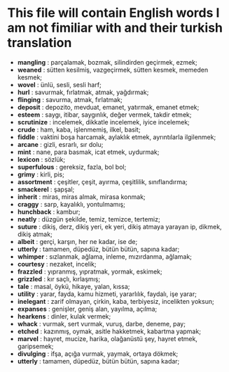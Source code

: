 # This file will contain English words I am not fimiliar with and their turkish translation

- **mangling** : parçalamak, bozmak, silindirden geçirmek, ezmek;
- **weaned** : sütten kesilmiş, vazgeçirmek, sütten kesmek, memeden kesmek;
- **wovel** : ünlü, sesli, sesli harf;
- **hurl** : savurmak, fırlatmak, atmak, yağdırmak;
- **flinging** : savurma, atmak, fırlatmak;
- **deposit** : depozito, mevduat, emanet, yatırmak, emanet etmek;
- **esteem** : saygı, itibar, saygınlık, değer vermek, takdir etmek;
- **scrutinize** : incelemek, dikkatle incelemek, iyice incelemek;
- **crude** : ham, kaba, işlenmemiş, ilkel, basit;
- **fiddle** : vaktini boşa harcamak, aylaklık etmek, ayrıntılarla ilgilenmek;
- **arcane** : gizli, esrarlı, sır dolu;
- **mint** : nane, para basmak, icat etmek, uydurmak;
- **lexicon** : sözlük;
- **superfulous** : gereksiz, fazla, bol bol;
- **grimy** : kirli, pis;
- **assortment** : çeşitler, çeşit, ayırma, çeşitlilik, sınıflandırma;
- **smackerel** : şapşal;
- **inherit** : miras, miras almak, mirasa konmak;
- **craggy** : sarp, kayalıklı, yontulmamış;
- **hunchback** : kambur;
- **neatly** : düzgün şekilde, temiz, temizce, tertemiz;
- **suture** : dikiş, derz, dikiş yeri, ek yeri, dikiş atmaya yarayan ip, dikmek, dikiş atmak;
- **albeit** : gerçi, karşın, her ne kadar, ise de;
- **utterly** : tamamen, düpedüz, bütün bütün, sapına kadar;
- **whimper** : sızlanmak, ağlama, inleme, mızırdanma, ağlamak;
- **courtesy** : nezaket, incelik;
- **frazzled** : yıpranmış, yıpratmak, yormak, eskimek;
- **grizzled** : kır saçlı, kırlaşmış;
- **tale** : masal, öykü, hikaye, yalan, kıssa;
- **utility** : yarar, fayda, kamu hizmeti, yararlılık, faydalı, işe yarar;
- **inelegant** : zarif olmayan, çirkin, kaba, terbiyesiz, incelikten yoksun;
- **expanses** : genişler, geniş alan, yayılma, açılma;
- **hearkens** : dinler, kulak vermek;
- **whack** : vurmak, sert vurmak, vuruş, darbe, deneme, pay;
- **etched** : kazınmış, oymak, asitle hakketmek, kabartma yapmak;
- **marvel** : hayret, mucize, harika, olağanüstü şey, hayret etmek, garipsemek;
- **divulging** : ifşa, açığa vurmak, yaymak, ortaya dökmek;
- **utterly** : tamamen, düpedüz, bütün bütün, sapına kadar;